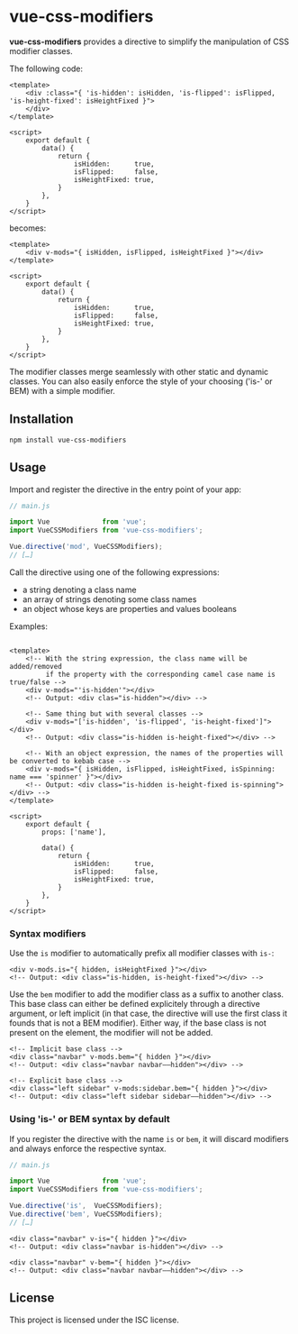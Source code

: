 # vue-css-modifiers

**vue-css-modifiers** provides a directive to simplify the manipulation of CSS
modifier classes.

The following code:
```vue
<template>
	<div :class="{ 'is-hidden': isHidden, 'is-flipped': isFlipped, 'is-height-fixed': isHeightFixed }">
	</div>
</template>

<script>
	export default {
		data() {
			return {
				isHidden:      true,
				isFlipped:     false,
				isHeightFixed: true,
			}
		},
	}
</script>
```

becomes:
```vue
<template>
	<div v-mods="{ isHidden, isFlipped, isHeightFixed }"></div>
</template>

<script>
	export default {
		data() {
			return {
				isHidden:      true,
				isFlipped:     false,
				isHeightFixed: true,
			}
		},
	}
</script>
```

The modifier classes merge seamlessly with other static and dynamic classes.
You can also easily enforce the style of your choosing ('is-' or BEM) with
a simple modifier.

## Installation

```
npm install vue-css-modifiers
```

## Usage

Import and register the directive in the entry point of your app:
```javascript
// main.js

import Vue             from 'vue';
import VueCSSModifiers from 'vue-css-modifiers';

Vue.directive('mod', VueCSSModifiers);
// […]
```

Call the directive using one of the following expressions:
 * a string denoting a class name
 * an array of strings denoting some class names
 * an object whose keys are properties and values booleans

Examples:
```vue

<template>
	<!-- With the string expression, the class name will be added/removed
	     if the property with the corresponding camel case name is true/false -->
	<div v-mods="'is-hidden'"></div>
	<!-- Output: <div clas="is-hidden"></div> -->

	<!-- Same thing but with several classes -->
	<div v-mods="['is-hidden', 'is-flipped', 'is-height-fixed']"></div>
	<!-- Output: <div class="is-hidden is-height-fixed"></div> -->

	<!-- With an object expression, the names of the properties will be converted to kebab case -->
	<div v-mods="{ isHidden, isFlipped, isHeightFixed, isSpinning: name === 'spinner' }"></div>
	<!-- Output: <div class="is-hidden is-height-fixed is-spinning"></div> -->
</template>

<script>
	export default {
		props: ['name'],

		data() {
			return {
				isHidden:      true,
				isFlipped:     false,
				isHeightFixed: true,
			}
		},
	}
</script>
```

### Syntax modifiers

Use the `is` modifier to automatically prefix all modifier classes with `is-`:
```vue
<div v-mods.is="{ hidden, isHeightFixed }"></div>
<!-- Output: <div class="is-hidden, is-height-fixed"></div> -->
```

Use the `bem` modifier to add the modifier class as a suffix to another class.
This base class can either be defined explicitely through a directive argument,
or left implicit (in that case, the directive will use the first class it
founds that is not a BEM modifier). Either way, if the base class is not
present on the element, the modifier will not be added.
```vue
<!-- Implicit base class -->
<div class="navbar" v-mods.bem="{ hidden }"></div>
<!-- Output: <div class="navbar navbar––hidden"></div> -->

<!-- Explicit base class -->
<div class="left sidebar" v-mods:sidebar.bem="{ hidden }"></div>
<!-- Output: <div class="left sidebar sidebar––hidden"></div> -->
```

### Using 'is-' or BEM syntax by default

If you register the directive with the name `is` or `bem`, it will discard
modifiers and always enforce the respective syntax.

```javascript
// main.js

import Vue             from 'vue';
import VueCSSModifiers from 'vue-css-modifiers';

Vue.directive('is',  VueCSSModifiers);
Vue.directive('bem', VueCSSModifiers);
// […]
```

```vue
<div class="navbar" v-is="{ hidden }"></div>
<!-- Output: <div class="navbar is-hidden"></div> -->

<div class="navbar" v-bem="{ hidden }"></div>
<!-- Output: <div class="navbar navbar––hidden"></div> -->
```

## License
This project is licensed under the ISC license.
